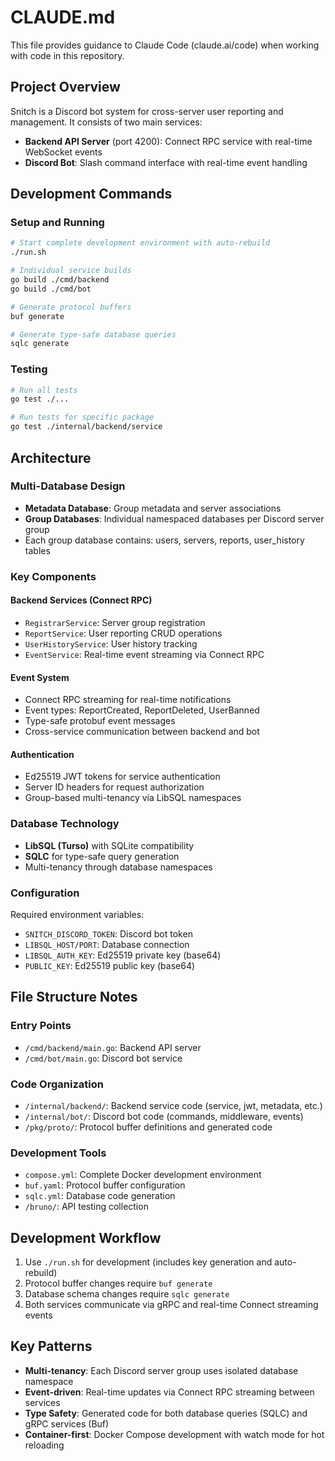 # CLAUDE.md

This file provides guidance to Claude Code (claude.ai/code) when working with code in this repository.

## Project Overview

Snitch is a Discord bot system for cross-server user reporting and management. It consists of two main services:

- **Backend API Server** (port 4200): Connect RPC service with real-time WebSocket events
- **Discord Bot**: Slash command interface with real-time event handling

## Development Commands

### Setup and Running

```bash
# Start complete development environment with auto-rebuild
./run.sh

# Individual service builds
go build ./cmd/backend
go build ./cmd/bot

# Generate protocol buffers
buf generate

# Generate type-safe database queries
sqlc generate
```

### Testing

```bash
# Run all tests
go test ./...

# Run tests for specific package
go test ./internal/backend/service
```

## Architecture

### Multi-Database Design

- **Metadata Database**: Group metadata and server associations
- **Group Databases**: Individual namespaced databases per Discord server group
- Each group database contains: users, servers, reports, user_history tables

### Key Components

#### Backend Services (Connect RPC)

- `RegistrarService`: Server group registration
- `ReportService`: User reporting CRUD operations
- `UserHistoryService`: User history tracking
- `EventService`: Real-time event streaming via Connect RPC

#### Event System

- Connect RPC streaming for real-time notifications
- Event types: ReportCreated, ReportDeleted, UserBanned
- Type-safe protobuf event messages
- Cross-service communication between backend and bot

#### Authentication

- Ed25519 JWT tokens for service authentication
- Server ID headers for request authorization
- Group-based multi-tenancy via LibSQL namespaces

### Database Technology

- **LibSQL (Turso)** with SQLite compatibility
- **SQLC** for type-safe query generation
- Multi-tenancy through database namespaces

### Configuration

Required environment variables:

- `SNITCH_DISCORD_TOKEN`: Discord bot token
- `LIBSQL_HOST/PORT`: Database connection
- `LIBSQL_AUTH_KEY`: Ed25519 private key (base64)
- `PUBLIC_KEY`: Ed25519 public key (base64)

## File Structure Notes

### Entry Points

- `/cmd/backend/main.go`: Backend API server
- `/cmd/bot/main.go`: Discord bot service

### Code Organization

- `/internal/backend/`: Backend service code (service, jwt, metadata, etc.)
- `/internal/bot/`: Discord bot code (commands, middleware, events)
- `/pkg/proto/`: Protocol buffer definitions and generated code

### Development Tools

- `compose.yml`: Complete Docker development environment
- `buf.yaml`: Protocol buffer configuration
- `sqlc.yml`: Database code generation
- `/bruno/`: API testing collection

## Development Workflow

1. Use `./run.sh` for development (includes key generation and auto-rebuild)
2. Protocol buffer changes require `buf generate`
3. Database schema changes require `sqlc generate`
4. Both services communicate via gRPC and real-time Connect streaming events

## Key Patterns

- **Multi-tenancy**: Each Discord server group uses isolated database namespace
- **Event-driven**: Real-time updates via Connect RPC streaming between services
- **Type Safety**: Generated code for both database queries (SQLC) and gRPC services (Buf)
- **Container-first**: Docker Compose development with watch mode for hot reloading
